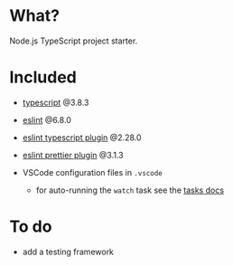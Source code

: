 # What?

Node.js TypeScript project starter.

# Included

- [typescript](https://www.typescriptlang.org/) @3.8.3

- [eslint](https://eslint.org/docs/user-guide/getting-started) @6.8.0

- [eslint typescript plugin](https://github.com/typescript-eslint/typescript-eslint/tree/master/packages/eslint-plugin) @2.28.0

- [eslint prettier plugin](https://prettier.io/docs/en/integrating-with-linters.html#recommended-configuration) @3.1.3

- VSCode configuration files in `.vscode`
  - for auto-running the `watch` task see the [tasks docs](https://code.visualstudio.com/docs/editor/tasks#_run-behavior)

# To do

- add a testing framework
